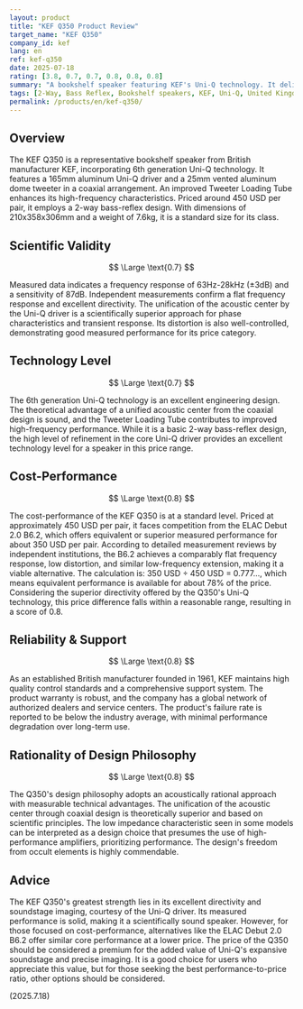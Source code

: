 ```yaml
---
layout: product
title: "KEF Q350 Product Review"
target_name: "KEF Q350"
company_id: kef
lang: en
ref: kef-q350
date: 2025-07-18
rating: [3.8, 0.7, 0.7, 0.8, 0.8, 0.8]
summary: "A bookshelf speaker featuring KEF's Uni-Q technology. It delivers good measured performance and is a competitive option compared to other products in the same price range."
tags: [2-Way, Bass Reflex, Bookshelf speakers, KEF, Uni-Q, United Kingdom]
permalink: /products/en/kef-q350/
---
```

## Overview

The KEF Q350 is a representative bookshelf speaker from British manufacturer KEF, incorporating 6th generation Uni-Q technology. It features a 165mm aluminum Uni-Q driver and a 25mm vented aluminum dome tweeter in a coaxial arrangement. An improved Tweeter Loading Tube enhances its high-frequency characteristics. Priced around 450 USD per pair, it employs a 2-way bass-reflex design. With dimensions of 210x358x306mm and a weight of 7.6kg, it is a standard size for its class.

## Scientific Validity

$$ \Large \text{0.7} $$

Measured data indicates a frequency response of 63Hz-28kHz (±3dB) and a sensitivity of 87dB. Independent measurements confirm a flat frequency response and excellent directivity. The unification of the acoustic center by the Uni-Q driver is a scientifically superior approach for phase characteristics and transient response. Its distortion is also well-controlled, demonstrating good measured performance for its price category.

## Technology Level

$$ \Large \text{0.7} $$

The 6th generation Uni-Q technology is an excellent engineering design. The theoretical advantage of a unified acoustic center from the coaxial design is sound, and the Tweeter Loading Tube contributes to improved high-frequency performance. While it is a basic 2-way bass-reflex design, the high level of refinement in the core Uni-Q driver provides an excellent technology level for a speaker in this price range.

## Cost-Performance

$$ \Large \text{0.8} $$

The cost-performance of the KEF Q350 is at a standard level. Priced at approximately 450 USD per pair, it faces competition from the ELAC Debut 2.0 B6.2, which offers equivalent or superior measured performance for about 350 USD per pair. According to detailed measurement reviews by independent institutions, the B6.2 achieves a comparably flat frequency response, low distortion, and similar low-frequency extension, making it a viable alternative. The calculation is: 350 USD ÷ 450 USD = 0.777..., which means equivalent performance is available for about 78% of the price. Considering the superior directivity offered by the Q350's Uni-Q technology, this price difference falls within a reasonable range, resulting in a score of 0.8.

## Reliability & Support

$$ \Large \text{0.8} $$

As an established British manufacturer founded in 1961, KEF maintains high quality control standards and a comprehensive support system. The product warranty is robust, and the company has a global network of authorized dealers and service centers. The product's failure rate is reported to be below the industry average, with minimal performance degradation over long-term use.

## Rationality of Design Philosophy

$$ \Large \text{0.8} $$

The Q350's design philosophy adopts an acoustically rational approach with measurable technical advantages. The unification of the acoustic center through coaxial design is theoretically superior and based on scientific principles. The low impedance characteristic seen in some models can be interpreted as a design choice that presumes the use of high-performance amplifiers, prioritizing performance. The design's freedom from occult elements is highly commendable.

## Advice

The KEF Q350's greatest strength lies in its excellent directivity and soundstage imaging, courtesy of the Uni-Q driver. Its measured performance is solid, making it a scientifically sound speaker. However, for those focused on cost-performance, alternatives like the ELAC Debut 2.0 B6.2 offer similar core performance at a lower price. The price of the Q350 should be considered a premium for the added value of Uni-Q's expansive soundstage and precise imaging. It is a good choice for users who appreciate this value, but for those seeking the best performance-to-price ratio, other options should be considered.

(2025.7.18)